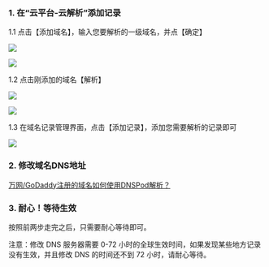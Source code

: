 ### 1. 在“云平台-云解析”添加记录

1.1 点击【添加域名】，输入您要解析的一级域名，并点【确定】

![](http://imgcache.tce.fsphere.cn/image/mc.qcloudimg.com/static/img/3c906608a8759c24cf9bd0391c74c896/1.png)

![](http://imgcache.tce.fsphere.cn/image/mc.qcloudimg.com/static/img/77b251ed2742071949bd6e79c054fdd5/2.png)

1.2 点击刚添加的域名【解析】

![](http://imgcache.tce.fsphere.cn/image/mc.qcloudimg.com/static/img/75878a81c6074509dfab0e15a8323ac0/3.png)

![](http://imgcache.tce.fsphere.cn/image/mc.qcloudimg.com/static/img/943fd0902cdea7b583b5e36112d83f13/4.png)

1.3 在域名记录管理界面，点击【添加记录】，添加您需要解析的记录即可

![](http://imgcache.tce.fsphere.cn/image/mc.qcloudimg.com/static/img/ffdd4fc499954a58567ae76e560bbbe6/5.png)

### 2. 修改域名DNS地址

[万网/GoDaddy注册的域名如何使用DNSPod解析？](/doc/product/302/5518)

### 3. 耐心！等待生效

按照前两步走完之后，只需要耐心等待即可。

注意：修改 DNS 服务器需要 0-72 小时的全球生效时间，如果发现某些地方记录没有生效，并且修改 DNS 的时间还不到 72 小时，请耐心等待。
